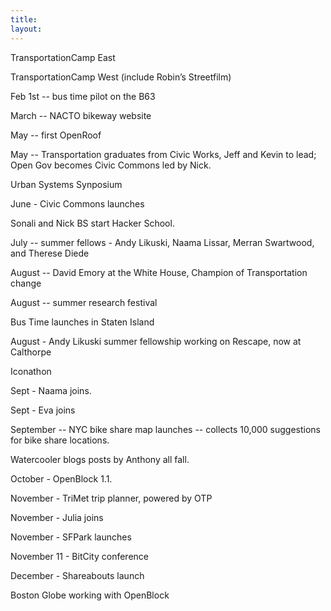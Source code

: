 ```yaml
---
title: 
layout: 
---
```



TransportationCamp East 

TransportationCamp West (include Robin’s Streetfilm)

Feb 1st -- bus time pilot on the B63

March -- NACTO bikeway website

May -- first OpenRoof

May -- Transportation graduates from Civic Works, Jeff and Kevin to lead; Open Gov becomes Civic Commons led by Nick.  

Urban Systems Synposium

June - Civic Commons launches

Sonali and Nick BS start Hacker School.

July -- summer fellows -  Andy Likuski, Naama Lissar, Merran Swartwood, and Therese Diede

August -- David Emory at the White House, Champion of Transportation change

August -- summer research festival 

Bus Time launches in Staten Island

August - Andy Likuski summer fellowship working on Rescape, now at Calthorpe

Iconathon

Sept - Naama joins.

Sept - Eva joins

September -- NYC bike share map launches -- collects 10,000 suggestions for bike share locations.

Watercooler blogs posts by Anthony all fall.

October - OpenBlock 1.1.

November - TriMet trip planner, powered by OTP

November - Julia joins

November - SFPark launches


November 11 - BitCity conference

December - Shareabouts launch

Boston Globe working with OpenBlock 
